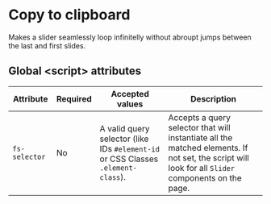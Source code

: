 # Copy to clipboard

Makes a slider seamlessly loop infinitelly without abroupt jumps between the last and first slides.

## Global &lt;script> attributes

| Attribute     | Required | Accepted values                                                                  | Description                                                                                                                                        |
| ------------- | -------- | -------------------------------------------------------------------------------- | -------------------------------------------------------------------------------------------------------------------------------------------------- |
| `fs-selector` | No       | A valid query selector (like IDs `#element-id` or CSS Classes `.element-class`). | Accepts a query selector that will instantiate all the matched elements. If not set, the script will look for all `Slider` components on the page. |
